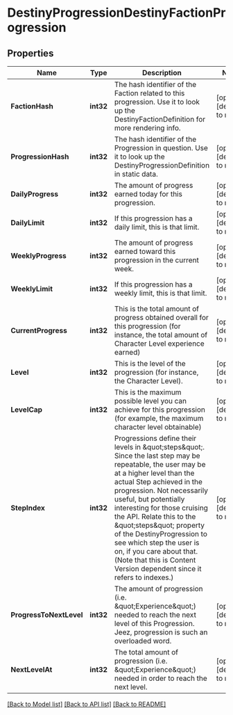 # DestinyProgressionDestinyFactionProgression

## Properties
Name | Type | Description | Notes
------------ | ------------- | ------------- | -------------
**FactionHash** | **int32** | The hash identifier of the Faction related to this progression. Use it to look up the DestinyFactionDefinition for more rendering info. | [optional] [default to null]
**ProgressionHash** | **int32** | The hash identifier of the Progression in question. Use it to look up the DestinyProgressionDefinition in static data. | [optional] [default to null]
**DailyProgress** | **int32** | The amount of progress earned today for this progression. | [optional] [default to null]
**DailyLimit** | **int32** | If this progression has a daily limit, this is that limit. | [optional] [default to null]
**WeeklyProgress** | **int32** | The amount of progress earned toward this progression in the current week. | [optional] [default to null]
**WeeklyLimit** | **int32** | If this progression has a weekly limit, this is that limit. | [optional] [default to null]
**CurrentProgress** | **int32** | This is the total amount of progress obtained overall for this progression (for instance, the total amount of Character Level experience earned) | [optional] [default to null]
**Level** | **int32** | This is the level of the progression (for instance, the Character Level). | [optional] [default to null]
**LevelCap** | **int32** | This is the maximum possible level you can achieve for this progression (for example, the maximum character level obtainable) | [optional] [default to null]
**StepIndex** | **int32** | Progressions define their levels in \&quot;steps\&quot;. Since the last step may be repeatable, the user may be at a higher level than the actual Step achieved in the progression. Not necessarily useful, but potentially interesting for those cruising the API. Relate this to the \&quot;steps\&quot; property of the DestinyProgression to see which step the user is on, if you care about that. (Note that this is Content Version dependent since it refers to indexes.) | [optional] [default to null]
**ProgressToNextLevel** | **int32** | The amount of progression (i.e. \&quot;Experience\&quot;) needed to reach the next level of this Progression. Jeez, progression is such an overloaded word. | [optional] [default to null]
**NextLevelAt** | **int32** | The total amount of progression (i.e. \&quot;Experience\&quot;) needed in order to reach the next level. | [optional] [default to null]

[[Back to Model list]](../README.md#documentation-for-models) [[Back to API list]](../README.md#documentation-for-api-endpoints) [[Back to README]](../README.md)


